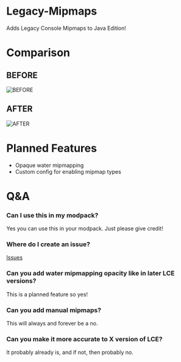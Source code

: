 # Legacy-Mipmaps
Adds Legacy Console Mipmaps to Java Edition!

# Comparison
## BEFORE
![BEFORE](https://cdn.modrinth.com/data/cached_images/e89bf801cdeb7b6d0e80422dfff4bf1ca969210d.png)

## AFTER
![AFTER](https://cdn.modrinth.com/data/cached_images/1772d548d7d0f80528d95d5aca985008b51e596e.png)


# Planned Features
- Opaque water mipmapping
- Custom config for enabling mipmap types

# Q&A

### Can I use this in my modpack?
Yes you can use this in your modpack. Just please give credit!

### Where do I create an issue?
[Issues](https://github.com/Permdog99/Legacy-Mipmaps/issues)

### Can you add water mipmapping opacity like in later LCE versions?
This is a planned feature so yes!

### Can you add manual mipmaps?
This will always and forever be a no.

### Can you make it more accurate to X version of LCE?
It probably already is, and if not, then probably no.
